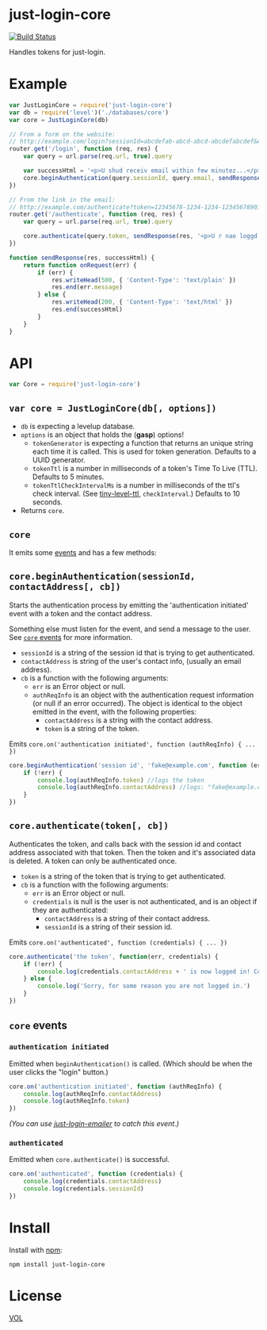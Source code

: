 just-login-core
===============

[![Build Status](https://travis-ci.org/coding-in-the-wild/just-login-core.svg)](https://travis-ci.org/coding-in-the-wild/just-login-core)

Handles tokens for just-login.

# Example

```js
var JustLoginCore = require('just-login-core')
var db = require('level')('./databases/core')
var core = JustLoginCore(db)

// From a form on the website:
// http://example.com/login?sessionId=abcdefab-abcd-abcd-abcdefabcdef&email=joe@example.com
router.get('/login', function (req, res) {
	var query = url.parse(req.url, true).query

	var successHtml = '<p>U shud receiv email within few minutez...</p>'
	core.beginAuthentication(query.sessionId, query.email, sendResponse(res, successHtml))
})

// From the link in the email:
// http://example.com/authenticate?token=12345678-1234-1234-123456789012
router.get('/authenticate', function (req, res) {
	var query = url.parse(req.url, true).query

	core.authenticate(query.token, sendResponse(res, '<p>U r nao loggd in!!!</p>'))
})

function sendResponse(res, successHtml) {
	return function onRequest(err) {
		if (err) {
			res.writeHead(500, { 'Content-Type': 'text/plain' })
			res.end(err.message)
		} else {
			res.writeHead(200, { 'Content-Type': 'text/html' })
			res.end(successHtml)
		}
	}
}
```

# API

```js
var Core = require('just-login-core')
```

## `var core = JustLoginCore(db[, options])`

- `db` is expecting a levelup database.
- `options` is an object that holds the (**gasp**) options!
	- `tokenGenerator` is expecting a function that returns an unique string each time it is called. This is used for token generation. Defaults to a UUID generator.
	- `tokenTtl` is a number in milliseconds of a token's Time To Live (TTL). Defaults to 5 minutes.
	- `tokenTtlCheckIntervalMs` is a number in milliseconds of the ttl's check interval. (See [tiny-level-ttl][tinyttl], `checkInterval`.) Defaults to 10 seconds.
- Returns `core`.

## `core`

It emits some [events](#core-events) and has a few methods:

## `core.beginAuthentication(sessionId, contactAddress[, cb])`

Starts the authentication process by emitting the 'authentication initiated' event with a token and the contact address.

Something else must listen for the event, and send a message to the user. See [`core` events](#core-events) for more information.

- `sessionId` is a string of the session id that is trying to get authenticated.
- `contactAddress` is string of the user's contact info, (usually an email address).
- `cb` is a function with the following arguments:
	- `err` is an Error object or null.
	- `authReqInfo` is an object with the authentication request information (or null if an error occurred). The object is identical to the object emitted in the event, with the following properties:
		- `contactAddress` is a string with the contact address.
		- `token` is a string of the token.

Emits `core.on('authentication initiated', function (authReqInfo) { ... })`

```js
core.beginAuthentication('session id', 'fake@example.com', function (err, authReqInfo) {
	if (!err) {
		console.log(authReqInfo.token) //logs the token
		console.log(authReqInfo.contactAddress) //logs: "fake@example.com"
	}
})
```

## `core.authenticate(token[, cb])`

Authenticates the token, and calls back with the session id and contact address associated with that token. Then the token and it's associated data is deleted. A token can only be authenticated once.

- `token` is a string of the token that is trying to get authenticated.
- `cb` is a function with the following arguments:
	- `err` is an Error object or null.
	- `credentials` is null is the user is not authenticated, and is an object if they are authenticated:
		-  `contactAddress` is a string of their contact address.
		-  `sessionId` is a string of their session id.

Emits `core.on('authenticated', function (credentials) { ... })`

```js
core.authenticate('the token', function(err, credentials) {
	if (!err) {
		console.log(credentials.contactAddress + ' is now logged in! Congratulations!')
	} else {
		console.log('Sorry, for some reason you are not logged in.')
	}
})
```

## `core` events

### `authentication initiated`

Emitted when `beginAuthentication()` is called. (Which should be when the user clicks the "login" button.)

```js
core.on('authentication initiated', function (authReqInfo) {
	console.log(authReqInfo.contactAddress)
	console.log(authReqInfo.token)
})
```

_(You can use [just-login-emailer][jlemailer] to catch this event.)_

### `authenticated`

Emitted when `core.authenticate()` is successful.

```js
core.on('authenticated', function (credentials) {
	console.log(credentials.contactAddress)
	console.log(credentials.sessionId)
})
```

# Install

Install with [npm](https://nodejs.org/en/download):

	npm install just-login-core

# License

[VOL](http://veryopenlicense.com/)


[beginauth]: #corebeginauthenticationsessionid-contactaddress-cb
[auth]: #coreauthenticatetoken-cb
[tinyttl]: https://github.com/ArtskydJ/tiny-level-ttl#ttldb-opts
[checkint]: https://github.com/tehshrike/expire-unused-keys#timeoutms-db-checkintervalms
[jlemailer]: https://github.com/coding-in-the-wild/just-login-emailer
